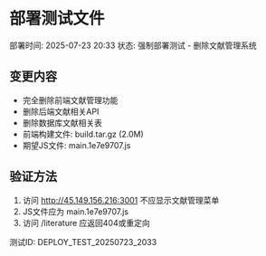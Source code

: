 # 部署测试文件

部署时间: 2025-07-23 20:33
状态: 强制部署测试 - 删除文献管理系统

## 变更内容
- 完全删除前端文献管理功能
- 删除后端文献相关API
- 删除数据库文献相关表
- 前端构建文件: build.tar.gz (2.0M)
- 期望JS文件: main.1e7e9707.js

## 验证方法
1. 访问 http://45.149.156.216:3001 不应显示文献管理菜单
2. JS文件应为 main.1e7e9707.js
3. 访问 /literature 应返回404或重定向

测试ID: DEPLOY_TEST_20250723_2033